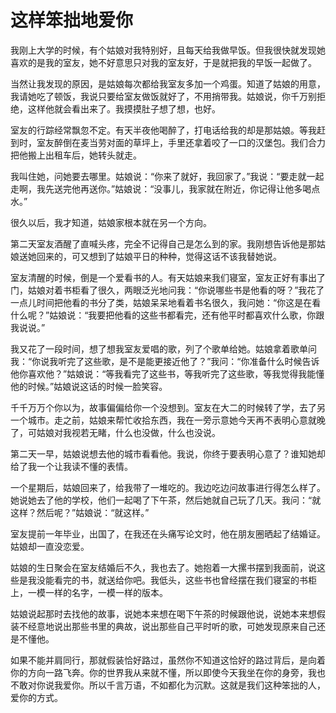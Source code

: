 # 这样笨拙地爱你

我刚上大学的时候，有个姑娘对我特别好，且每天给我做早饭。但我很快就发现她喜欢的是我的室友，她不好意思只对我的室友好，于是就把我的早饭一起做了。 

当然让我发现的原因，是姑娘每次都给我室友多加一个鸡蛋。知道了姑娘的用意，我请她吃了顿饭，我说只要给室友做饭就好了，不用捎带我。姑娘说，你千万别拒绝，这样他就会看出来了。我摸摸肚子想了想，也好。 

室友的行踪经常飘忽不定。有天半夜他喝醉了，打电话给我的却是那姑娘。等我赶到时，室友醉倒在麦当劳对面的草坪上，手里还拿着咬了一口的汉堡包。我们合力把他搬上出租车后，她转头就走。 

我叫住她，问她要去哪里。姑娘说：“你来了就好，我回家了。”我说：“要走就一起走啊，我先送完他再送你。”姑娘说：“没事儿，我家就在附近，你记得让他多喝点水。” 

很久以后，我才知道，姑娘家根本就在另一个方向。 

第二天室友酒醒了直喊头疼，完全不记得自己是怎么到的家。我刚想告诉他是那姑娘送她回来的，可又想到了姑娘平日的种种，觉得这话不该我替她说。 

室友清醒的时候，倒是一个爱看书的人。有天姑娘来我们寝室，室友正好有事出了门，姑娘对着书柜看了很久，两眼泛光地问我：“你说哪些书是他看的呀？”我花了一点儿时间把他看的书分了类，姑娘呆呆地看着书名很久，我问她：“你这是在看什么呢？”姑娘说：“我要把他看的这些书都看完，还有他平时都喜欢什么歌，你跟我说说。” 

我又花了一段时间，想了想我室友爱唱的歌，列了个歌单给她。姑娘拿着歌单问我：“你说我听完了这些歌，是不是能更接近他了？”我问：“你准备什么时候告诉他你喜欢他？”姑娘说：“等我看完了这些书，等我听完了这些歌，等我觉得我能懂他的时候。”姑娘说这话的时候一脸笑容。 

千千万万个你以为，故事偏偏给你一个没想到。室友在大二的时候转了学，去了另一个城市。走之前，姑娘来帮忙收拾东西，我在一旁示意她今天再不表明心意就晚了，可姑娘对我视若无睹，什么也没做，什么也没说。 

第二天一早，姑娘说想去他的城市看看他。我说，你终于要表明心意了？谁知她却给了我一个让我读不懂的表情。 

一个星期后，姑娘回来了，给我带了一堆吃的。我边吃边问故事进行得怎么样了。她说她去了他的学校，他们一起喝了下午茶，然后她就自己玩了几天。我问：“就这样？然后呢？”姑娘说：“就这样。” 

室友提前一年毕业，出国了，在我还在头痛写论文时，他在朋友圈晒起了结婚证。姑娘却一直没恋爱。 

姑娘的生日聚会在室友结婚后不久，我也去了。她抱着一大摞书摆到我面前，说这些是我没能看完的书，就送给你吧。我低头，这些书也曾经摆在我们寝室的书柜上，一模一样的名字，一模一样的版本。 

姑娘说起那时去找他的故事，说她本来想在喝下午茶的时候跟他说，说她本来想假装不经意地说出那些书里的典故，说出那些自己平时听的歌，可她发现原来自己还是不懂他。 

如果不能并肩同行，那就假装恰好路过，虽然你不知道这恰好的路过背后，是向着你的方向一路飞奔。你的世界我从来就不懂，所以即使今天我坐在你的身旁，我也不敢对你说我爱你。所以千言万语，不如都化为沉默。这就是我们这种笨拙的人，爱你的方式。
